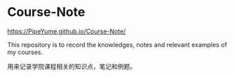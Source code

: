 # Course-Note

https://PipeYume.github.io/Course-Note/

This repository is to record the knowledges, notes and relevant examples of my courses.

用来记录学院课程相关的知识点，笔记和例题。
